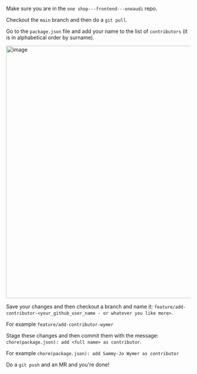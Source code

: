 Make sure you are in the `one shop---frontend---oneaudi` repo.


Checkout the `main` branch and then do a `git pull`.

 
Go to the `package.json` file and add your name to the list of `contributors` (it is in alphabetical order by surname).
 
<img width="687" alt="image" src="https://user-images.githubusercontent.com/101628014/194501952-3b5cab36-74ab-42fc-9311-34552ad29f8a.png">

<br>
 
Save your changes and then checkout a branch and name it: `feature/add-contributor-<your_github_user_name - or whatever you like more>`. 

For example `feature/add-contributor-wymer`
 

Stage these changes and then commit them with the message: `chore(package.json): add <full name> as contributor`. 

For example `chore(package.json): add Sammy-Jo Wymer as contributor`

 
Do a `git push` and an MR and you're done!
